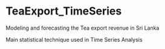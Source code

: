 # TeaExport_TimeSeries

Modeling and forecasting the Tea export revenue in Sri Lanka

Main statistical technique used in Time Series Analysis


